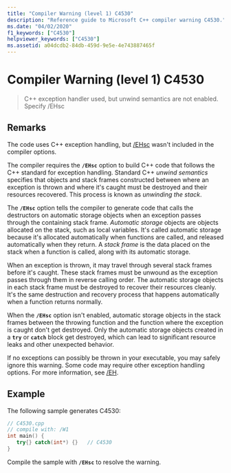 ```yaml
---
title: "Compiler Warning (level 1) C4530"
description: "Reference guide to Microsoft C++ compiler warning C4530."
ms.date: "04/02/2020"
f1_keywords: ["C4530"]
helpviewer_keywords: ["C4530"]
ms.assetid: a04dcdb2-84db-459d-9e5e-4e743887465f
---
```

# Compiler Warning (level 1) C4530

> C++ exception handler used, but unwind semantics are not enabled. Specify /EHsc

## Remarks

The code uses C++ exception handling, but [/EHsc](../../build/reference/eh-exception-handling-model.md) wasn't included in the compiler options.

The compiler requires the **`/EHsc`** option to build C++ code that follows the C++ standard for exception handling. Standard C++ *unwind semantics* specifies that objects and stack frames constructed between where an exception is thrown and where it's caught must be destroyed and their resources recovered. This process is known as *unwinding the stack*.

The **`/EHsc`** option tells the compiler to generate code that calls the destructors on automatic storage objects when an exception passes through the containing stack frame. *Automatic storage* objects are objects allocated on the stack, such as local variables. It's called automatic storage because it's allocated automatically when functions are called, and released automatically when they return. A *stack frame* is the data placed on the stack when a function is called, along with its automatic storage.

When an exception is thrown, it may travel through several stack frames before it's caught. These stack frames must be unwound as the exception passes through them in reverse calling order. The automatic storage objects in each stack frame must be destroyed to recover their resources cleanly. It's the same destruction and recovery process that happens automatically when a function returns normally.

When the **`/EHsc`** option isn't enabled, automatic storage objects in the stack frames between the throwing function and the function where the exception is caught don't get destroyed. Only the automatic storage objects created in a **`try`** or **`catch`** block get destroyed, which can lead to significant resource leaks and other unexpected behavior.

If no exceptions can possibly be thrown in your executable, you may safely ignore this warning. Some code may require other exception handling options. For more information, see [/EH](../../build/reference/eh-exception-handling-model.md).

## Example

The following sample generates C4530:

```cpp
// C4530.cpp
// compile with: /W1
int main() {
   try{} catch(int*) {}   // C4530
}
```

Compile the sample with **`/EHsc`** to resolve the warning.
